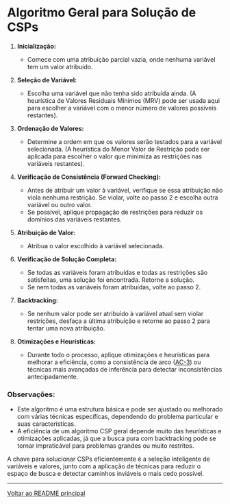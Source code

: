 # Algoritmo Geral para Solução de CSPs

1. **Inicialização:**
   - Comece com uma atribuição parcial vazia, onde nenhuma variável tem um valor atribuído.

2. **Seleção de Variável:**
   - Escolha uma variável que não tenha sido atribuída ainda. (A heurística de Valores Residuais Mínimos (MRV) pode ser usada aqui para escolher a variável com o menor número de valores possíveis restantes).

3. **Ordenação de Valores:**
   - Determine a ordem em que os valores serão testados para a variável selecionada. (A heurística do Menor Valor de Restrição pode ser aplicada para escolher o valor que minimiza as restrições nas variáveis restantes).

4. **Verificação de Consistência (Forward Checking):**
   - Antes de atribuir um valor à variável, verifique se essa atribuição não viola nenhuma restrição. Se violar, volte ao passo 2 e escolha outra variável ou outro valor.
   - Se possível, aplique propagação de restrições para reduzir os domínios das variáveis restantes.

5. **Atribuição de Valor:**
   - Atribua o valor escolhido à variável selecionada.

6. **Verificação de Solução Completa:**
   - Se todas as variáveis foram atribuídas e todas as restrições são satisfeitas, uma solução foi encontrada. Retorne a solução.
   - Se nem todas as variáveis foram atribuídas, volte ao passo 2.

7. **Backtracking:**
   - Se nenhum valor pode ser atribuído à variável atual sem violar restrições, desfaça a última atribuição e retorne ao passo 2 para tentar uma nova atribuição.

8. **Otimizações e Heurísticas:**
   - Durante todo o processo, aplique otimizações e heurísticas para melhorar a eficiência, como a consistência de arco ([AC-3](ac-3.md)) ou técnicas mais avançadas de inferência para detectar inconsistências antecipadamente.

### Observações:

- Este algoritmo é uma estrutura básica e pode ser ajustado ou melhorado com várias técnicas específicas, dependendo do problema particular e suas características.
- A eficiência de um algoritmo CSP geral depende muito das heurísticas e otimizações aplicadas, já que a busca pura com backtracking pode se tornar impraticável para problemas grandes ou muito restritos.

A chave para solucionar CSPs eficientemente é a seleção inteligente de variáveis e valores, junto com a aplicação de técnicas para reduzir o espaço de busca e detectar caminhos inviáveis o mais cedo possível.

---

[Voltar ao README principal](../../README.md)
